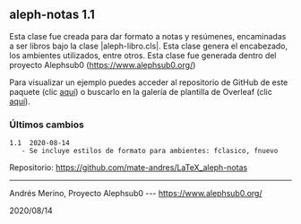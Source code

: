 ## aleph-notas 1.1

Esta clase fue creada para dar formato a notas y resúmenes, encaminadas a ser libros bajo la clase |aleph-libro.cls|. Esta clase genera el encabezado, los ambientes utilizados, entre otros. Esta clase fue generada dentro del proyecto Alephsub0 (https://www.alephsub0.org/)

Para visualizar un ejemplo puedes acceder al repositorio de GitHub de este paquete (clic [aquí](https://github.com/mate-andres/LaTeX_aleph-notas)) o buscarlo en la galería de plantilla de Overleaf (clic [aquí](https://www.overleaf.com/latex/templates/plantilla-para-escribir-resumenes-de-clase/mftfvjfhdcyj)).

### Últimos cambios

```
1.1  2020-08-14
   - Se incluye estilos de formato para ambientes: fclasico, fnuevo
```

Repositorio:  https://github.com/mate-andres/LaTeX_aleph-notas

________
Andrés Merino,
Proyecto Alephsub0 --- https://www.alephsub0.org/

2020/08/14
